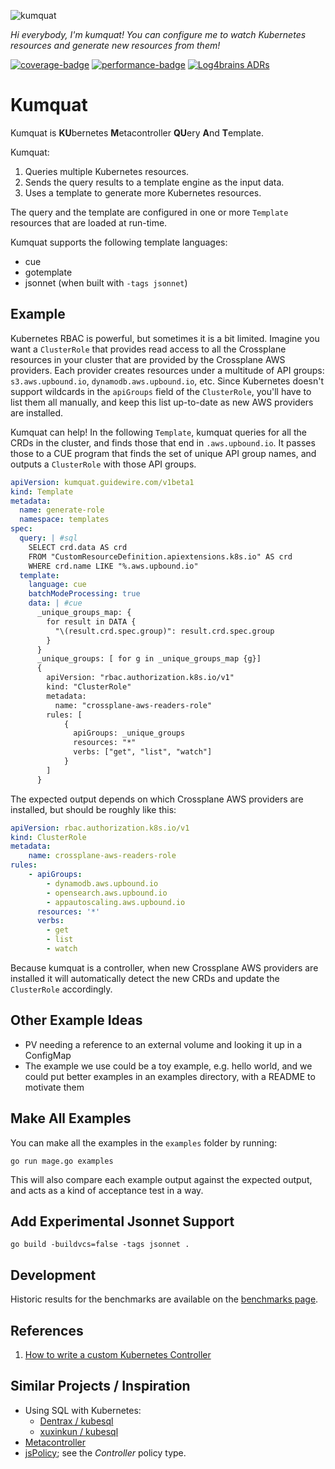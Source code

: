 ![kumquat](documents/kumquat-256.png)

*Hi everybody, I'm kumquat! You can configure me to watch Kubernetes resources and generate new resources from them!*

[![coverage-badge](https://img.shields.io/endpoint?url=https://guidewire-oss.github.io/kumquat/kumquat-coverage.json)](https://guidewire-oss.github.io/kumquat/dev/coverage/go-coverage.html)
[![performance-badge](https://img.shields.io/badge/benchmarks-olive)](https://guidewire-oss.github.io/kumquat/dev/bench/)
[![Log4brains ADRs](https://guidewire-oss.github.io/kumquat/adrs/badge.svg)](https://guidewire-oss.github.io/kumquat/adrs/)

# Kumquat
Kumquat is **KU**bernetes **M**etacontroller **QU**ery **A**nd **T**emplate.

Kumquat:
1. Queries multiple Kubernetes resources.
2. Sends the query results to a template engine as the input data.
3. Uses a template to generate more Kubernetes resources.

The query and the template are configured in one or more `Template` resources that are loaded at run-time.

Kumquat supports the following template languages:
* cue
* gotemplate
* jsonnet (when built with `-tags jsonnet`)


## Example
Kubernetes RBAC is powerful, but sometimes it is a bit limited. Imagine you want a `ClusterRole`
that provides read access to all the Crossplane resources in your cluster that are provided by
the Crossplane AWS providers. Each provider creates resources under a multitude of API groups:
`s3.aws.upbound.io`, `dynamodb.aws.upbound.io`, etc. Since Kubernetes doesn't support wildcards
in the `apiGroups` field of the `ClusterRole`, you'll have to list them all manually, and keep
this list up-to-date as new AWS providers are installed.

Kumquat can help! In the following `Template`, kumquat queries for all the CRDs in the cluster, and
finds those that end in `.aws.upbound.io`. It passes those to a CUE program that finds the set of
unique API group names, and outputs a `ClusterRole` with those API groups.

```yaml
apiVersion: kumquat.guidewire.com/v1beta1
kind: Template
metadata:
  name: generate-role
  namespace: templates
spec:
  query: | #sql
    SELECT crd.data AS crd
    FROM "CustomResourceDefinition.apiextensions.k8s.io" AS crd
    WHERE crd.name LIKE "%.aws.upbound.io"
  template:
    language: cue
    batchModeProcessing: true
    data: | #cue
      _unique_groups_map: {
        for result in DATA {
          "\(result.crd.spec.group)": result.crd.spec.group
        }
      }
      _unique_groups: [ for g in _unique_groups_map {g}]
      {
        apiVersion: "rbac.authorization.k8s.io/v1"
        kind: "ClusterRole"
        metadata: 
          name: "crossplane-aws-readers-role"
        rules: [
            {
              apiGroups: _unique_groups
              resources: "*"
              verbs: ["get", "list", "watch"]
            }
        ]
      }
```

The expected output depends on which Crossplane AWS providers are installed, but should be roughly like this:

```yaml
apiVersion: rbac.authorization.k8s.io/v1
kind: ClusterRole
metadata:
    name: crossplane-aws-readers-role
rules:
    - apiGroups:
        - dynamodb.aws.upbound.io
        - opensearch.aws.upbound.io
        - appautoscaling.aws.upbound.io
      resources: '*'
      verbs:
        - get
        - list
        - watch
```

Because kumquat is a controller, when new Crossplane AWS providers are installed it will automatically
detect the new CRDs and update the `ClusterRole` accordingly.


## Other Example Ideas

* PV needing a reference to an external volume and looking it up in a ConfigMap
* The example we use could be a toy example, e.g. hello world, and we could put better examples in an examples directory, with a README to motivate them


## Make All Examples
You can make all the examples in the `examples` folder by running:

```
go run mage.go examples
```

This will also compare each example output against the expected output, and acts as a kind of acceptance
test in a way.


## Add Experimental Jsonnet Support
```
go build -buildvcs=false -tags jsonnet .
```

## Development

Historic results for the benchmarks are available on the
[benchmarks page](https://guidewire-oss.github.io/kumquat/dev/bench/).


## References

1. [How to write a custom Kubernetes Controller](https://arunprasad86.medium.com/how-to-write-a-custom-kubernetes-controller-4904383cec4)


## Similar Projects / Inspiration
* Using SQL with Kubernetes:
  * [Dentrax / kubesql](https://github.com/Dentrax/kubesql)
  * [xuxinkun / kubesql](https://github.com/xuxinkun/kubesql)
* [Metacontroller](https://metacontroller.github.io/metacontroller/intro.html)
* [jsPolicy](https://www.jspolicy.com/); see the *Controller* policy type.

